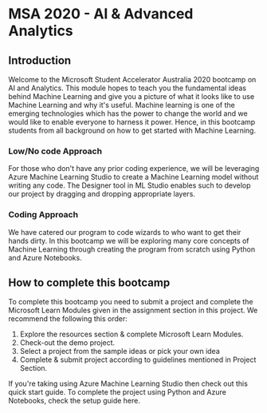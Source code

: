 # MSA 2020 - AI & Advanced Analytics

## Introduction 

Welcome to the Microsoft Student Accelerator Australia  2020 bootcamp on AI and Analytics. This module hopes 
to teach you the fundamental ideas behind Machine Learning and give you a picture of what it looks like to use Machine Learning and why it's useful. Machine learning is one of the emerging technologies which has the power to change the world and we would like to enable everyone to harness it power. Hence, in this bootcamp students from all background on how to get started with Machine Learning.  

### Low/No code Approach 
For those who don't have any prior coding experience, we will be leveraging Azure Machine Learning Studio to 
create a Machine Learning model without writing any code. The Designer tool in ML Studio enables such to 
develop our project by dragging and dropping appropriate layers. 

### Coding Approach 
We have catered our program to code wizards to who want to get their hands dirty. In this bootcamp we will be 
exploring many core concepts of Machine Learning through creating the program from scratch using Python and 
Azure Notebooks. 


## How to complete this bootcamp 
To complete this bootcamp you need to submit a project and complete the Microsoft Learn Modules given in the 
assignment section in this project. We recommend the following this order: 

1. Explore the resources section & complete Microsoft Learn Modules. 
2. Check-out the demo project.
3. Select a project from the sample ideas or pick your own idea 
4. Complete & submit project according to guidelines mentioned in Project Section. 

If you're taking using Azure Machine Learning Studio then check out this quick start guide. 
To complete the project using Python and Azure Notebooks, check the setup guide here. 


